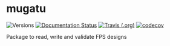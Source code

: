 # mugatu

![Versions](https://img.shields.io/badge/python->3.7-blue)
[![Documentation Status](https://readthedocs.org/projects/sdss-mugatu/badge/?version=latest)](https://sdss-mugatu.readthedocs.io/en/latest/?badge=latest)
[![Travis (.org)](https://img.shields.io/travis/sdss/mugatu)](https://travis-ci.org/sdss/mugatu)
[![codecov](https://codecov.io/gh/sdss/mugatu/branch/main/graph/badge.svg)](https://codecov.io/gh/sdss/mugatu)

Package to read, write and validate FPS designs
